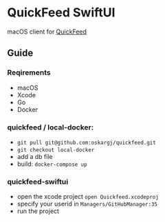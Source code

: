 # QuickFeed SwiftUI

macOS client for [QuickFeed](https://github.com/autograde/quickfeed)


## Guide
### Reqirements
* macOS 
* Xcode
* Go
* Docker

### quickfeed / local-docker:
* `git pull git@github.com:oskargj/quickfeed.git`
* `git checkout local-docker`
* add a db file
* build: `docker-compose up`

### quickfeed-swiftui
* open the xcode project
`open Quickfeed.xcodeproj`
* specify your userid in `Managers/GitHubManager:35`
* run the project
